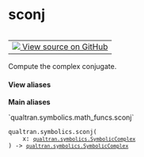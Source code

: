 # sconj


<table class="tfo-notebook-buttons tfo-api nocontent" align="left">
<td>
  <a target="_blank" href="https://github.com/quantumlib/Qualtran/blob/main/qualtran/symbolics/math_funcs.py#L98-L100">
    <img src="https://www.tensorflow.org/images/GitHub-Mark-32px.png" />
    View source on GitHub
  </a>
</td>
</table>



Compute the complex conjugate.


<section class="expandable">
  <h4 class="showalways">View aliases</h4>
  <p>
<b>Main aliases</b>
<p>`qualtran.symbolics.math_funcs.sconj`</p>
</p>
</section>

<pre class="devsite-click-to-copy prettyprint lang-py tfo-signature-link">
<code>qualtran.symbolics.sconj(
    x: <a href="../../qualtran/symbolics/SymbolicComplex.html"><code>qualtran.symbolics.SymbolicComplex</code></a>
) -> <a href="../../qualtran/symbolics/SymbolicComplex.html"><code>qualtran.symbolics.SymbolicComplex</code></a>
</code></pre>



<!-- Placeholder for "Used in" -->
